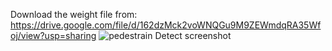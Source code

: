 Download the weight file from:
https://drive.google.com/file/d/162dzMck2voWNQGu9M9ZEWmdqRA35Wfoj/view?usp=sharing
![pedestrain Detect screenshot](https://user-images.githubusercontent.com/62183450/109391806-01800600-793f-11eb-8cac-a1f8c5117a55.png)
